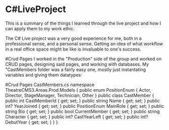 # C\#LiveProject
This is a summary of the things I learned through the live project and how I can apply them to my work ethic.


The C\# Live project was a very good experience for me, both in a professional sense, and a personal sense. 
Getting an idea of what workflow in a real office space might be like is invaluable to one's success. 

#Crud Pages
I worked in the "Production" side of the group and worked on CRUD pages, designing said pages, and working with databases. 
My "CastMembers folder was a fairly easy one, mostly just instantating variables and giving them datatypes:

#Crud Pages CastMembers.cs
namespace TheatreCMS3.Areas.Prod.Models
{
    public enum PositionEnum
    {
        Actor,
        Director,
        StageManager,
        Technician,
        Other
    }
    public class CastMember
    {
        public int CastMemberId { get; set; }
        public string Name { get; set; }
        public int? YearJoined { get; set; }
        public PositionEnum MainRole { get; set; }
        public string Bio { get; set; }
        public bool CurrentMember { get; set; }
        public string Character { get; set; }
        public int? CastYearLeft { get; set; }
        public int? DebutYear { get; set; }
    }
}
